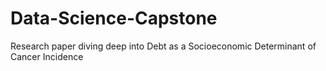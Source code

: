 # Data-Science-Capstone
Research paper diving deep into Debt as a Socioeconomic Determinant of Cancer Incidence
